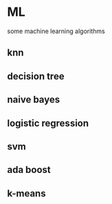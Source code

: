 # ML
some machine learning algorithms
## knn
## decision tree
## naive bayes
## logistic regression
## svm
## ada boost
## k-means
